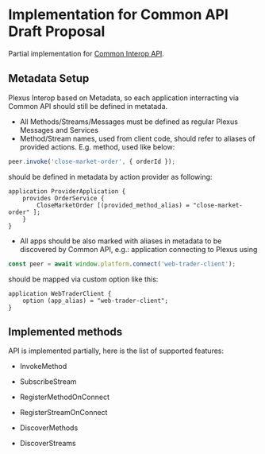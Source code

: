 # Implementation for Common API Draft Proposal

Partial implementation for [Common Interop API](https://github.com/finos-plexus/finos-plexus.github.io/blob/master/client-api/client-api.ts). 

## Metadata Setup

Plexus Interop based on Metadata, so each application interracting via Common API should still be defined in metatada. 

* All Methods/Streams/Messages must be defined as regular Plexus Messages and Services
* Method/Stream names, used from client code, should refer to aliases of provided actions. E.g. method, used like below:

```javascript
peer.invoke('close-market-order', { orderId });
```
should be defined in metadata by action provider as following:
```
application ProviderApplication {
    provides OrderService { 
        CloseMarketOrder [(provided_method_alias) = "close-market-order" ]; 
    }
}
```
* All apps should be also marked with aliases in metadata to be discovered by Common API, e.g.:
application connecting to Plexus using
```javascript
const peer = await window.platform.connect('web-trader-client');
```
should be mapped via custom option like this:
```
application WebTraderClient {
    option (app_alias) = "web-trader-client";
}
```

## Implemented methods

API is implemented partially, here is the list of supported features:

  - InvokeMethod

  - SubscribeStream

  - RegisterMethodOnConnect

  - RegisterStreamOnConnect

  - DiscoverMethods

  - DiscoverStreams